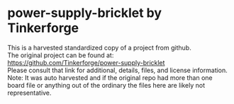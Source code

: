
# power-supply-bricklet by Tinkerforge  
This is a harvested standardized copy of a project from github.  
The original project can be found at:  
https://github.com/Tinkerforge/power-supply-bricklet  
Please consult that link for additional, details, files, and license information.  
Note: It was auto harvested and if the original repo had more than one board file or anything out of the ordinary the files here are likely not representative.  
    
